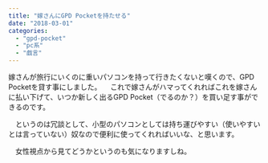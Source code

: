 ```yaml
---
title: "嫁さんにGPD Pocketを持たせる"
date: "2018-03-01"
categories: 
  - "gpd-pocket"
  - "pc系"
  - "戯言"
---
```


嫁さんが旅行にいくのに重いパソコンを持って行きたくないと嘆くので、GPD Pocketを貸す事にしました。 　これで嫁さんがハマってくれればこれを嫁さんに払い下げて、いつか新しく出るGPD Pocket（でるのか？）を買い足す事ができるのです。

　というのは冗談として、小型のパソコンとしては持ち運びやすい（使いやすいとは言っていない）奴なので便利に使ってくれればいいな、と思います。

　女性視点から見てどうかというのも気になりますしね。
